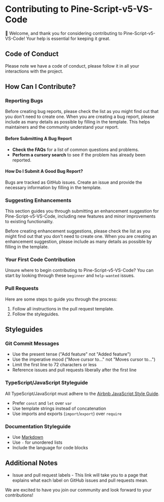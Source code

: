 # Contributing to Pine-Script-v5-VS-Code

👋 Welcome, and thank you for considering contributing to Pine-Script-v5-VS-Code! Your help is essential for keeping it great.

## Code of Conduct

Please note we have a code of conduct, please follow it in all your interactions with the project.

## How Can I Contribute?

### Reporting Bugs

Before creating bug reports, please check the list as you might find out that you don't need to create one. When you are creating a bug report, please include as many details as possible by filling in the template. This helps maintainers and the community understand your report.

#### Before Submitting A Bug Report

* **Check the FAQs** for a list of common questions and problems.
* **Perform a cursory search** to see if the problem has already been reported.

#### How Do I Submit A Good Bug Report?

Bugs are tracked as GitHub issues. Create an issue and provide the necessary information by filling in the template.

### Suggesting Enhancements

This section guides you through submitting an enhancement suggestion for Pine-Script-v5-VS-Code, including new features and minor improvements to existing functionality.

Before creating enhancement suggestions, please check the list as you might find out that you don't need to create one. When you are creating an enhancement suggestion, please include as many details as possible by filling in the template.

### Your First Code Contribution

Unsure where to begin contributing to Pine-Script-v5-VS-Code? You can start by looking through these `beginner` and `help-wanted` issues.

### Pull Requests

Here are some steps to guide you through the process:

1. Follow all instructions in the pull request template.
2. Follow the styleguides.

## Styleguides

### Git Commit Messages

* Use the present tense ("Add feature" not "Added feature")
* Use the imperative mood ("Move cursor to..." not "Moves cursor to...")
* Limit the first line to 72 characters or less
* Reference issues and pull requests liberally after the first line

### TypeScript/JavaScript Styleguide

All TypeScript/JavaScript must adhere to the [Airbnb JavaScript Style Guide](https://github.com/airbnb/javascript).

* Prefer `const` and `let` over `var`
* Use template strings instead of concatenation
* Use imports and exports (`import`/`export`) over `require`

### Documentation Styleguide

* Use [Markdown](https://daringfireball.net/projects/markdown/)
* Use `-` for unordered lists
* Include the language for code blocks

## Additional Notes

* Issue and pull request labels - This link will take you to a page that explains what each label on GitHub issues and pull requests mean.

We are excited to have you join our community and look forward to your contributions!
